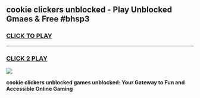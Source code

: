 
## cookie clickers unblocked - Play Unblocked Gmaes & Free #bhsp3
<h3>
<a href="https://news.freeplayer.one?title=cookie_clickers_unblocked&ref=03M">CLICK TO PLAY</a></h3>
<hr>

<h3>
<a href="https://news.freeplayer.one?title=cookie_clickers_unblocked&ref=03M">CLICK 2 PLAY</a>
  
</h3>

<a href="https://news.freeplayer.one?title=cookie_clickers_unblocked&ref=03M"><img src="https://clearcache.store/games.png"></a>


**cookie clickers unblocked games unblocked: Your Gateway to Fun and Accessible Online Gaming**
